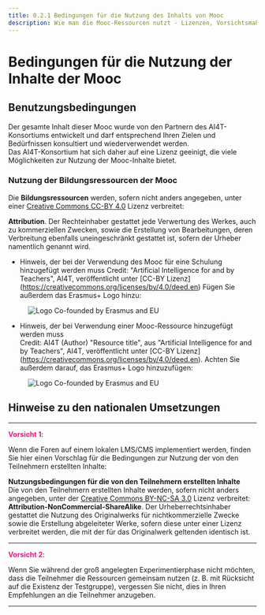 ```yaml
---
title: 0.2.1 Bedingungen für die Nutzung des Inhalts von Mooc
description: Wie man die Mooc-Ressourcen nutzt - Lizenzen, Vorsichtsmaßnahmen bei der Nutzung
---
```

# Bedingungen für die Nutzung der Inhalte der Mooc

## Benutzungsbedingungen

Der gesamte Inhalt dieser Mooc wurde von den Partnern des AI4T-Konsortiums entwickelt und darf entsprechend Ihren Zielen und Bedürfnissen konsultiert und wiederverwendet werden.  
Das AI4T-Konsortium hat sich daher auf eine Lizenz geeinigt, die viele Möglichkeiten zur Nutzung der Mooc-Inhalte bietet.

### Nutzung der Bildungsressourcen der Mooc

Die **Bildungsressourcen** werden, sofern nicht anders angegeben, unter einer [Creative Commons CC-BY 4.0](https://creativecommons.org/licenses/by/4.0/deed.en) Lizenz verbreitet:

**Attribution**. Der Rechteinhaber gestattet jede Verwertung des Werkes, auch zu kommerziellen Zwecken, sowie die Erstellung von Bearbeitungen, deren Verbreitung ebenfalls uneingeschränkt gestattet ist, sofern der Urheber namentlich genannt wird.

* Hinweis, der bei der Verwendung des Mooc für eine Schulung hinzugefügt werden muss
  Credit: "Artificial Intelligence for and by Teachers", AI4T, veröffentlicht unter [CC-BY Lizenz] (https://creativecommons.org/licenses/by/4.0/deed.en)
  Fügen Sie außerdem das Erasmus+ Logo hinzu:
<figure>
  <img src="Images/LogoCoFoundedErasmusProgramEU.png" alt="Logo Co-founded by Erasmus and EU"/>
</figure>

* Hinweis, der bei Verwendung einer Mooc-Ressource hinzugefügt werden muss  
  Credit: AI4T (Author) "Resource title", aus "Artificial Intelligence for and by Teachers", AI4T, veröffentlicht unter [CC-BY Lizenz] (https://creativecommons.org/licenses/by/4.0/deed.en).
  Achten Sie außerdem darauf, das Erasmus+ Logo hinzuzufügen:
<figure>
  <img src="Images/LogoCoFoundedErasmusProgramEU.png" alt="Logo Co-founded by Erasmus and EU"/>
</figure>

## Hinweise zu den nationalen Umsetzungen
____________________
<span style="color:#EE147F;font-weight:bold">Vorsicht 1</span>:          

Wenn die Foren auf einem lokalen LMS/CMS implementiert werden, finden Sie hier einen Vorschlag für die Bedingungen zur Nutzung der von den Teilnehmern erstellten Inhalte:        

**Nutzungsbedingungen für die von den Teilnehmern erstellten Inhalte**  
Die von den Teilnehmern erstellten Inhalte werden, sofern nicht anders angegeben, unter der [Creative Commons BY-NC-SA 3.0](https://creativecommons.org/licenses/by-nc-sa/3.0/fr/deed.en) Lizenz verbreitet:
**Attribution-NonCommercial-ShareAlike**. Der Urheberrechtsinhaber gestattet die Nutzung des Originalwerks für nichtkommerzielle Zwecke sowie die Erstellung abgeleiteter Werke, sofern diese unter einer Lizenz verbreitet werden, die mit der für das Originalwerk geltenden identisch ist.                         
____________________

<span style="color:#EE147F;font-weight:bold">Vorsicht 2</span>:          

Wenn Sie während der groß angelegten Experimentierphase nicht möchten, dass die Teilnehmer die Ressourcen gemeinsam nutzen (z. B. mit Rücksicht auf die Existenz der Testgruppe), vergessen Sie nicht, dies in Ihren Empfehlungen an die Teilnehmer anzugeben.                            
____________________
